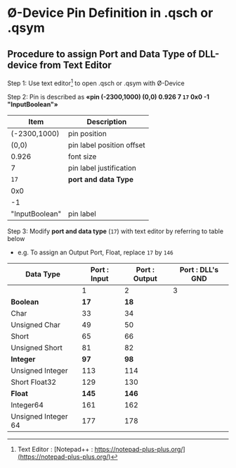 # Ø-Device Pin Definition in .qsch or .qsym

## Procedure to assign Port and Data Type of DLL-device from Text Editor
Step 1: Use text editor[^1] to open .qsch or .qsym with Ø-Device

Step 2: Pin is described as **«pin (-2300,1000) (0,0) 0.926 7 `17` 0x0 -1 "InputBoolean"»**

| Item | Description |
| ----------- | ----------- |
| (-2300,1000) | pin position |
| (0,0) | pin label position offset |
|0.926|font size|
|7|pin label justification|
|`17`|**port and data Type**|
|0x0||
|-1||
|"InputBoolean"|pin label|


Step 3: Modify **port and data type** (`17`) with text editor by referring to table below
- e.g. To assign an Output Port, Float, replace `17` by `146`

|Data Type| Port : Input | Port : Output | Port : DLL's GND |
| ----------- | ----------- | ----------- | ----------- |
||1|2|3|
|**Boolean**|**17**|**18**||
|Char|33|34||
|Unsigned Char|49|50||
|Short|65|66||
|Unsigned Short|81|82||
|**Integer**|**97**|**98**||
|Unsigned Integer|113|114||
|Short Float32|129|130||
|**Float**|**145**|**146**||
|Integer64|161|162||
|Unsigned Integer 64|177|178||


[^1]: Text Editor : [Notepad++ : https://notepad-plus-plus.org/](https://notepad-plus-plus.org/)